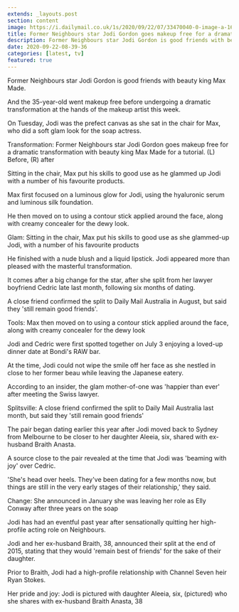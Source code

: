 ```yaml
---
extends: _layouts.post
section: content
image: https://i.dailymail.co.uk/1s/2020/09/22/07/33470040-0-image-a-16_1600757202857.jpg 
title: Former Neighbours star Jodi Gordon goes makeup free for a dramatic transformation 
description: Former Neighbours star Jodi Gordon is good friends with beauty king Max Made.  
date: 2020-09-22-08-39-36 
categories: [latest, tv] 
featured: true 
--- 
```

Former Neighbours star Jodi Gordon is good friends with beauty king Max Made. 

And the 35-year-old went makeup free before undergoing a dramatic transformation at the hands of the makeup artist this week. 

On Tuesday, Jodi was the prefect canvas as she sat in the chair for Max, who did a soft glam look for the soap actress. 

Transformation: Former Neighbours star Jodi Gordon goes makeup free for a dramatic transformation with beauty king Max Made for a tutorial. (L) Before, (R) after 

Sitting in the chair, Max put his skills to good use as he glammed up Jodi with a number of his favourite products. 

Max first focused on a luminous glow for Jodi, using the hyaluronic serum and luminous silk foundation. 

He then moved on to using a contour stick applied around the face, along with creamy concealer for the dewy look.  

Glam: Sitting in the chair, Max put his skills to good use as she glammed-up Jodi, with a number of his favourite products

He finished with a nude blush and a liquid lipstick. Jodi appeared more than pleased with the masterful transformation. 

It comes after a big change for the star, after she split from her lawyer boyfriend Cedric late last month, following six months of dating.  

A close friend confirmed the split to Daily Mail Australia in August, but said they 'still remain good friends'. 

Tools: Max then moved on to using a contour stick applied around the face, along with creamy concealer for the dewy look

 Jodi and Cedric were first spotted together on July 3 enjoying a loved-up dinner date at Bondi's RAW bar.

At the time, Jodi could not wipe the smile off her face as she nestled in close to her former beau while leaving the Japanese eatery.

According to an insider, the glam mother-of-one was 'happier than ever' after meeting the Swiss lawyer.  

Splitsville: A close friend confirmed the split to Daily Mail Australia last month, but said they 'still remain good friends'

The pair began dating earlier this year after Jodi moved back to Sydney from Melbourne to be closer to her daughter Aleeia, six, shared with ex-husband Braith Anasta.

A source close to the pair revealed at the time that Jodi was 'beaming with joy' over Cedric.

'She's head over heels. They've been dating for a few months now, but things are still in the very early stages of their relationship,' they said.  

Change: She announced in January she was leaving her role as Elly Conway after three years on the soap 

Jodi has had an eventful past year after sensationally quitting her high-profile acting role on Neighbours. 

Jodi and her ex-husband Braith, 38, announced their split at the end of 2015, stating that they would 'remain best of friends' for the sake of their daughter.

Prior to Braith, Jodi had a high-profile relationship with Channel Seven heir Ryan Stokes.  

Her pride and joy: Jodi is pictured with daughter Aleeia, six, (pictured) who she shares with ex-husband Braith Anasta, 38

